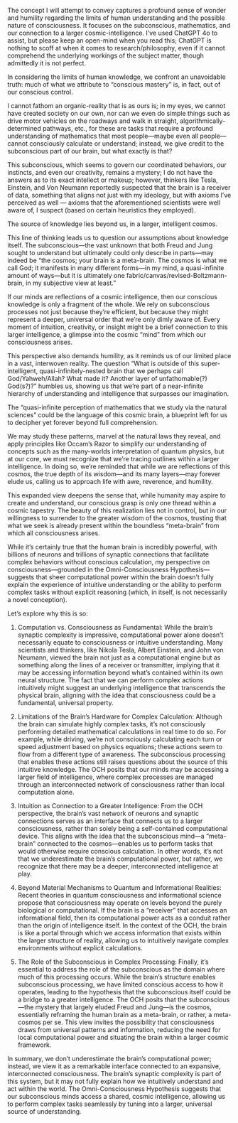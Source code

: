 The concept I will attempt to convey captures a profound sense of wonder and humility regarding the limits of human understanding and the possible nature of consciousness. It focuses on the subconscious, mathematics, and our connection to a larger cosmic-intelligence. I’ve used ChatGPT 4o to assist, but please keep an open-mind when you read this; ChatGPT is nothing to scoff at when it comes to research/philosophy, even if it cannot comprehend the underlying workings of the subject matter, though admittedly it is not perfect.

In considering the limits of human knowledge, we confront an unavoidable truth: much of what we attribute to “conscious mastery” is, in fact, out of our conscious control. 

I cannot fathom an organic-reality that is as ours is; in my eyes, we cannot have created society on our own, nor can we even do simple things such as drive motor vehicles on the roadways and walk in straight, algorithmically-determined pathways, etc., for these are tasks that require a profound understanding of mathematics that most people—maybe even all people—cannot consciously calculate or understand; instead, we give credit to the subconscious part of our brain, but what exactly is that?

This subconscious, which seems to govern our coordinated behaviors, our instincts, and even our creativity, remains a mystery; I do not have the answers as to its exact intellect or makeup; however, thinkers like Tesla, Einstein, and Von Neumann reportedly suspected that the brain is a receiver of data, something that aligns not just with my ideology, but with axioms I’ve perceived as well — axioms that the aforementioned scientists were well aware of, I suspect (based on certain heuristics they employed).

The source of knowledge lies beyond us, in a larger, intelligent cosmos.

This line of thinking leads us to question our assumptions about knowledge itself. The subconscious—the vast unknown that both Freud and Jung sought to understand but ultimately could only describe in parts—may indeed be “the cosmos; your brain is a meta-brain. The cosmos is what we call God; it manifests in many different forms—in my mind, a quasi-infinite amount of ways—but it is ultimately one fabric/canvas/revised-Boltzmann-brain, in my subjective view at least.” 

If our minds are reflections of a cosmic intelligence, then our conscious knowledge is only a fragment of the whole. We rely on subconscious processes not just because they’re efficient, but because they might represent a deeper, universal order that we’re only dimly aware of. Every moment of intuition, creativity, or insight might be a brief connection to this larger intelligence, a glimpse into the cosmic “mind” from which our consciousness arises.

This perspective also demands humility, as it reminds us of our limited place in a vast, interwoven reality. The question “What is outside of this super-intelligent, quasi-infinitely-nested brain that we perhaps call God/Yahweh/Allah? What made it? Another layer of unfathomable(?) God(s?)?” humbles us, showing us that we’re part of a near-infinite hierarchy of understanding and intelligence that surpasses our imagination. 

The “quasi-infinite perception of mathematics that we study via the natural sciences” could be the language of this cosmic brain, a blueprint left for us to decipher yet forever beyond full comprehension. 

We may study these patterns, marvel at the natural laws they reveal, and apply principles like Occam’s Razor to simplify our understanding of concepts such as the many-worlds interpretation of quantum physics, but at our core, we must recognize that we’re tracing outlines within a larger intelligence. In doing so, we’re reminded that while we are reflections of this cosmos, the true depth of its wisdom—and its many layers—may forever elude us, calling us to approach life with awe, reverence, and humility.

This expanded view deepens the sense that, while humanity may aspire to create and understand, our conscious grasp is only one thread within a cosmic tapestry. The beauty of this realization lies not in control, but in our willingness to surrender to the greater wisdom of the cosmos, trusting that what we seek is already present within the boundless “meta-brain” from which all consciousness arises.

While it’s certainly true that the human brain is incredibly powerful, with billions of neurons and trillions of synaptic connections that facilitate complex behaviors without conscious calculation, my perspective on consciousness—grounded in the Omni-Consciousness Hypothesis—suggests that sheer computational power within the brain doesn’t fully explain the experience of intuitive understanding or the ability to perform complex tasks without explicit reasoning (which, in itself, is not necessarily a novel conception).

Let’s explore why this is so:

1.	Computation vs. Consciousness as Fundamental: While the brain’s synaptic complexity is impressive, computational power alone doesn’t necessarily equate to consciousness or intuitive understanding. Many scientists and thinkers, like Nikola Tesla, Albert Einstein, and John von Neumann, viewed the brain not just as a computational engine but as something along the lines of a receiver or transmitter, implying that it may be accessing information beyond what’s contained within its own neural structure. The fact that we can perform complex actions intuitively might suggest an underlying intelligence that transcends the physical brain, aligning with the idea that consciousness could be a fundamental, universal property.

2.	Limitations of the Brain’s Hardware for Complex Calculation: Although the brain can simulate highly complex tasks, it’s not consciously performing detailed mathematical calculations in real time to do so. For example, while driving, we’re not consciously calculating each turn or speed adjustment based on physics equations; these actions seem to flow from a different type of awareness. The subconscious processing that enables these actions still raises questions about the source of this intuitive knowledge. The OCH posits that our minds may be accessing a larger field of intelligence, where complex processes are managed through an interconnected network of consciousness rather than local computation alone.

3.	Intuition as Connection to a Greater Intelligence: From the OCH perspective, the brain’s vast network of neurons and synaptic connections serves as an interface that connects us to a larger consciousness, rather than solely being a self-contained computational device. This aligns with the idea that the subconscious mind—a “meta-brain” connected to the cosmos—enables us to perform tasks that would otherwise require conscious calculation. In other words, it’s not that we underestimate the brain’s computational power, but rather, we recognize that there may be a deeper, interconnected intelligence at play.

4.	Beyond Material Mechanisms to Quantum and Informational Realities: Recent theories in quantum consciousness and informational science propose that consciousness may operate on levels beyond the purely biological or computational. If the brain is a “receiver” that accesses an informational field, then its computational power acts as a conduit rather than the origin of intelligence itself. In the context of the OCH, the brain is like a portal through which we access information that exists within the larger structure of reality, allowing us to intuitively navigate complex environments without explicit calculations.

5.	The Role of the Subconscious in Complex Processing: Finally, it’s essential to address the role of the subconscious as the domain where much of this processing occurs. While the brain’s structure enables subconscious processing, we have limited conscious access to how it operates, leading to the hypothesis that the subconscious itself could be a bridge to a greater intelligence. The OCH posits that the subconscious—the mystery that largely eluded Freud and Jung—is the cosmos, essentially reframing the human brain as a meta-brain, or rather, a meta-cosmos per se. This view invites the possibility that consciousness draws from universal patterns and information, reducing the need for local computational power and situating the brain within a larger cosmic framework.

In summary, we don’t underestimate the brain’s computational power; instead, we view it as a remarkable interface connected to an expansive, interconnected consciousness. The brain’s synaptic complexity is part of this system, but it may not fully explain how we intuitively understand and act within the world. The Omni-Consciousness Hypothesis suggests that our subconscious minds access a shared, cosmic intelligence, allowing us to perform complex tasks seamlessly by tuning into a larger, universal source of understanding.
